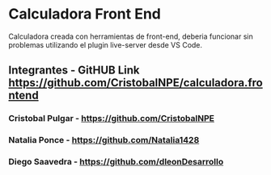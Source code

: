# Calculadora Front End

Calculadora creada con herramientas de front-end, deberia funcionar sin problemas utilizando el plugin live-server desde VS Code.

## Integrantes - GitHUB Link https://github.com/CristobalNPE/calculadora.frontend

### Cristobal Pulgar - https://github.com/CristobalNPE 
### Natalia Ponce - https://github.com/Natalia1428
### Diego Saavedra - https://github.com/dleonDesarrollo
